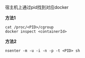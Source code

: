 宿主机上通过pid找到对应docker

**方法1**
```
cat /proc/<PID>/cgroup
docker inspect <containerId>
```

**方法2**
```
nsenter -m -u -i -n -p -t <PID> sh
```
